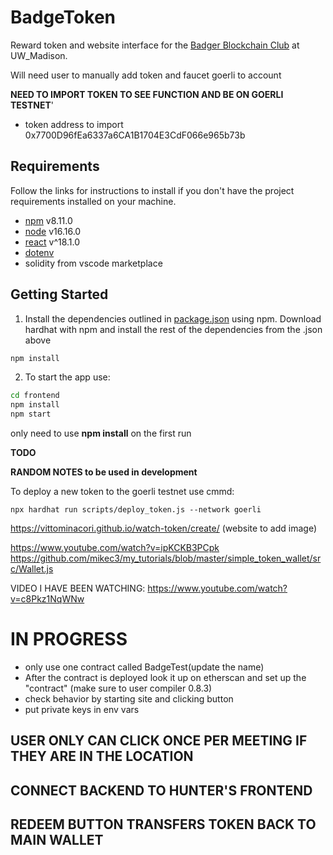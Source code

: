# BadgeToken

Reward token and website interface for the [Badger Blockchain Club](https://www.badgerblockchain.com/) at UW_Madison.


Will need user to manually add token and faucet goerli to account

**NEED TO IMPORT TOKEN TO SEE FUNCTION AND BE ON GOERLI TESTNET**'
  - token address to import 0x7700D96fEa6337a6CA1B1704E3CdF066e965b73b

## Requirements
Follow the links for instructions to install if you don't have the project requirements installed on your machine.

- [npm](https://docs.npmjs.com/downloading-and-installing-node-js-and-npm) v8.11.0
- [node](https://nodejs.org/en/download/) v16.16.0
- [react](https://reactjs.org/versions/) v^18.1.0
- [dotenv](https://pypi.org/project/python-dotenv/)
- solidity from vscode marketplace

## Getting Started
1. Install the dependencies outlined in [package.json](package.json) using npm.
Download hardhat with npm and install the rest of the dependencies from the .json above

```bash
npm install
```
2. To start the app use:
```bash
cd frontend
npm install
npm start
```
only need to use **npm install** on the first run

**TODO**


**RANDOM NOTES to be used in development**


To deploy a new token to the goerli testnet use cmmd:

```
npx hardhat run scripts/deploy_token.js --network goerli
```

https://vittominacori.github.io/watch-token/create/ (website to add image)


https://www.youtube.com/watch?v=ipKCKB3PCpk
https://github.com/mikec3/my_tutorials/blob/master/simple_token_wallet/src/Wallet.js



VIDEO I HAVE BEEN WATCHING:
https://www.youtube.com/watch?v=c8Pkz1NqWNw

# IN PROGRESS
- only use one contract called BadgeTest(update the name)
- After the contract is deployed look it up on etherscan and set up the "contract" (make sure to user compiler 0.8.3)
- check behavior by starting site and clicking button
- put private keys in env vars
## USER ONLY CAN CLICK ONCE PER MEETING IF THEY ARE IN THE LOCATION
## CONNECT BACKEND TO HUNTER'S FRONTEND
## REDEEM BUTTON TRANSFERS TOKEN BACK TO MAIN WALLET

